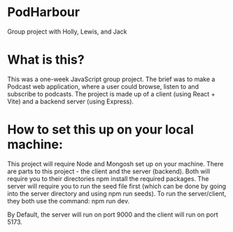 # PodHarbour
Group project with Holly, Lewis, and Jack

# What is this?
This was a one-week JavaScript group project.
The brief was to make a Podcast web application, where a user could browse, listen to and subscribe to podcasts.
The project is made up of a client (using React + Vite) and a backend server (using Express).

# How to set this up on your local machine:
This project will require Node and Mongosh set up on your machine.
There are parts to this project - the client and the server (backend).
Both will require you to their directories npm install the required packages.
The server will require you to run the seed file first (which can be done by going into the server directory and using npm run seeds).
To run the server/client, they both use the command: npm run dev.

By Default, the server will run on port 9000 and the client will run on port 5173.
